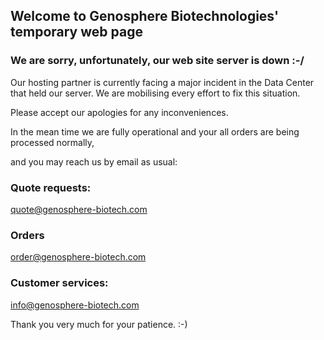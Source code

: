 ## Welcome to Genosphere Biotechnologies' temporary web page

### We are sorry, unfortunately, our web site server is down :-/


Our hosting partner is currently facing a major incident in the Data Center that held our server. We are mobilising every effort to fix this situation.

Please accept our apologies for any inconveniences.  

In the mean time we are fully operational and your all orders are being processed normally,

and you may reach us by email as usual:

### Quote requests:
[quote@genosphere-biotech.com](mailto:quote@genosphere-biotech.com)

### Orders
[order@genosphere-biotech.com](mailto:order@genosphere-biotech.com)

### Customer services:
[info@genosphere-biotech.com](mailto:info@genosphere-biotech.com)

Thank you very much for your patience. :-)

